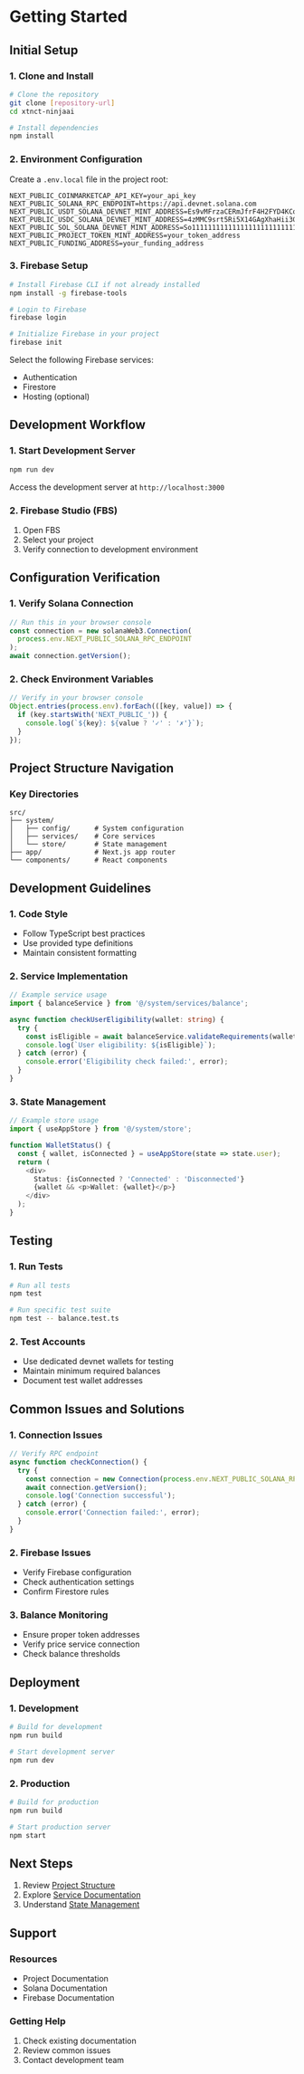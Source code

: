 # Getting Started

## Initial Setup

### 1. Clone and Install
```bash
# Clone the repository
git clone [repository-url]
cd xtnct-ninjaai

# Install dependencies
npm install
```

### 2. Environment Configuration
Create a `.env.local` file in the project root:
```env
NEXT_PUBLIC_COINMARKETCAP_API_KEY=your_api_key
NEXT_PUBLIC_SOLANA_RPC_ENDPOINT=https://api.devnet.solana.com
NEXT_PUBLIC_USDT_SOLANA_DEVNET_MINT_ADDRESS=Es9vMFrzaCERmJfrF4H2FYD4KCoNkY11McCe8BenwNYB
NEXT_PUBLIC_USDC_SOLANA_DEVNET_MINT_ADDRESS=4zMMC9srt5Ri5X14GAgXhaHii3GnPAEERYPJgZJDncDU
NEXT_PUBLIC_SOL_SOLANA_DEVNET_MINT_ADDRESS=So11111111111111111111111111111111111111112
NEXT_PUBLIC_PROJECT_TOKEN_MINT_ADDRESS=your_token_address
NEXT_PUBLIC_FUNDING_ADDRESS=your_funding_address
```

### 3. Firebase Setup
```bash
# Install Firebase CLI if not already installed
npm install -g firebase-tools

# Login to Firebase
firebase login

# Initialize Firebase in your project
firebase init
```
Select the following Firebase services:
- Authentication
- Firestore
- Hosting (optional)

## Development Workflow

### 1. Start Development Server
```bash
npm run dev
```
Access the development server at `http://localhost:3000`

### 2. Firebase Studio (FBS)
1. Open FBS
2. Select your project
3. Verify connection to development environment

## Configuration Verification

### 1. Verify Solana Connection
```javascript
// Run this in your browser console
const connection = new solanaWeb3.Connection(
  process.env.NEXT_PUBLIC_SOLANA_RPC_ENDPOINT
);
await connection.getVersion();
```

### 2. Check Environment Variables
```javascript
// Verify in your browser console
Object.entries(process.env).forEach(([key, value]) => {
  if (key.startsWith('NEXT_PUBLIC_')) {
    console.log(`${key}: ${value ? '✓' : '✗'}`);
  }
});
```

## Project Structure Navigation

### Key Directories
```
src/
├── system/
│   ├── config/      # System configuration
│   ├── services/    # Core services
│   └── store/       # State management
├── app/             # Next.js app router
└── components/      # React components
```

## Development Guidelines

### 1. Code Style
- Follow TypeScript best practices
- Use provided type definitions
- Maintain consistent formatting

### 2. Service Implementation
```typescript
// Example service usage
import { balanceService } from '@/system/services/balance';

async function checkUserEligibility(wallet: string) {
  try {
    const isEligible = await balanceService.validateRequirements(wallet);
    console.log(`User eligibility: ${isEligible}`);
  } catch (error) {
    console.error('Eligibility check failed:', error);
  }
}
```

### 3. State Management
```typescript
// Example store usage
import { useAppStore } from '@/system/store';

function WalletStatus() {
  const { wallet, isConnected } = useAppStore(state => state.user);
  return (
    <div>
      Status: {isConnected ? 'Connected' : 'Disconnected'}
      {wallet && <p>Wallet: {wallet}</p>}
    </div>
  );
}
```

## Testing

### 1. Run Tests
```bash
# Run all tests
npm test

# Run specific test suite
npm test -- balance.test.ts
```

### 2. Test Accounts
- Use dedicated devnet wallets for testing
- Maintain minimum required balances
- Document test wallet addresses

## Common Issues and Solutions

### 1. Connection Issues
```typescript
// Verify RPC endpoint
async function checkConnection() {
  try {
    const connection = new Connection(process.env.NEXT_PUBLIC_SOLANA_RPC_ENDPOINT);
    await connection.getVersion();
    console.log('Connection successful');
  } catch (error) {
    console.error('Connection failed:', error);
  }
}
```

### 2. Firebase Issues
- Verify Firebase configuration
- Check authentication settings
- Confirm Firestore rules

### 3. Balance Monitoring
- Ensure proper token addresses
- Verify price service connection
- Check balance thresholds

## Deployment

### 1. Development
```bash
# Build for development
npm run build

# Start development server
npm run dev
```

### 2. Production
```bash
# Build for production
npm run build

# Start production server
npm start
```

## Next Steps
1. Review [Project Structure](../architecture/project-structure.md)
2. Explore [Service Documentation](../services)
3. Understand [State Management](../architecture/state-management.md)

## Support

### Resources
- Project Documentation
- Solana Documentation
- Firebase Documentation

### Getting Help
1. Check existing documentation
2. Review common issues
3. Contact development team